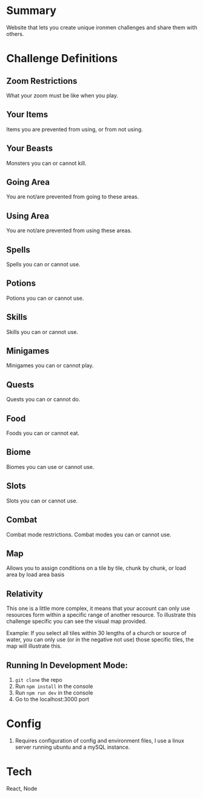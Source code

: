 # Summary

Website that lets you create unique ironmen challenges and share them with others.

# Challenge Definitions

## Zoom Restrictions

What your zoom must be like when you play.

## Your Items

Items you are prevented from using, or from not using.

## Your Beasts

Monsters you can or cannot kill.

## Going Area

You are not/are prevented from going to these areas.

## Using Area

You are not/are prevented from using these areas.

## Spells

Spells you can or cannot use.

## Potions

Potions you can or cannot use.

## Skills

Skills you can or cannot use.

## Minigames

Minigames you can or cannot play.

## Quests

Quests you can or cannot do.

## Food

Foods you can or cannot eat.

## Biome

Biomes you can use or cannot use.

## Slots

Slots you can or cannot use.

## Combat

Combat mode restrictions. Combat modes you can or cannot use.

## Map

Allows you to assign conditions on a tile by tile, chunk by chunk, or load area by load area basis

## Relativity

This one is a little more complex, it means that your account can only use resources form within a specific range of another resource. To illustrate this challenge specific you can see the visual map provided.

Example: If you select all tiles within 30 lengths of a church or source of water, you can only use (or in the negative not use) those specific tiles, the map will illustrate this.

## Running In Development Mode:
1. `git clone` the repo
2. Run `npm install` in the console
3. Run `npm run dev` in the console
4. Go to the localhost:3000 port

# Config

1. Requires configuration of config and environment files, I use a linux server running ubuntu and a mySQL instance.

# Tech

React, Node
